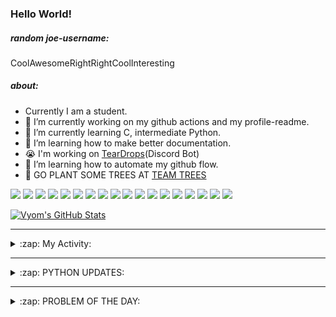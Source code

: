 ### Hello World!

##### random joe-username:
<!--DON'T REMOVE--->
<!--username:START-->
CoolAwesomeRightRightCoolInteresting
<!--username:END-->

##### about:
- Currently I am a student.
- 🔭 I’m currently working on my github actions and my profile-readme. 
- 🌱 I’m currently learning C, intermediate Python.
- 🌱 I’m learning how to make better documentation.
- 😭 I'm working on [TearDrops](https://github.com/Vyvy-vi/TearDrops)(Discord Bot)
- 🌱 I’m learning how to automate my github flow.
- 🌱 GO PLANT SOME TREES AT [TEAM TREES](https://teamtrees.org/)

![](https://img.shields.io/badge/Editor-Vim-informational?style=flat&logo=Editor&logoColor=white&color=2bbc8a)
![](https://img.shields.io/badge/Editor-VScode-informational?style=flat&logo=<LOGO_NAME>&logoColor=white&color=2bbc8a)
![](https://img.shields.io/badge/OS-MacOS-informational?style=flat&logo=<LOGO_NAME>&logoColor=white&color=2bbc8a)
![](https://img.shields.io/badge/OS-Fedora-informational?style=flat&logo=<LOGO_NAME>&logoColor=white&color=2bbc8a)
![](https://img.shields.io/badge/OS-Ubuntu-informational?style=flat&logo=<LOGO_NAME>&logoColor=white&color=2bbc8a)
![](https://img.shields.io/badge/Tools-mysql-informational?style=flat&logo=<LOGO_NAME>&logoColor=white&color=2bbc8a)
![](https://img.shields.io/badge/Tools-MongoDB-informational?style=flat&logo=<LOGO_NAME>&logoColor=white&color=2bbc8a)
![](https://img.shields.io/badge/Tools-DiscordAPI-informational?style=flat&logo=<LOGO_NAME>&logoColor=white&color=2bbc8a)
![](https://img.shields.io/badge/Tools-GoogleAPIs-informational?style=flat&logo=<LOGO_NAME>&logoColor=white&color=2bbc8a)
![](https://img.shields.io/badge/Tools-ScikitLearn-informational?style=flat&logo=<LOGO_NAME>&logoColor=white&color=2bbc8a)
![](https://img.shields.io/badge/Tools-json-informational?style=flat&logo=<LOGO_NAME>&logoColor=white&color=2bbc8a)
![](https://img.shields.io/badge/Tools-Metasploit-informational?style=flat&logo=<LOGO_NAME>&logoColor=white&color=2bbc8a)
![](https://img.shields.io/badge/Shell-zsh-informational?style=flat&logo=<LOGO_NAME>&logoColor=white&color=2bbc8a)
![](https://img.shields.io/badge/Code-Python-informational?style=flat&logo=<LOGO_NAME>&logoColor=white&color=2bbc8a)
![](https://img.shields.io/badge/Code-Ruby-informational?style=flat&logo=<LOGO_NAME>&logoColor=white&color=2bbc8a)
![](https://img.shields.io/badge/Code-Processing-informational?style=flat&logo=<LOGO_NAME>&logoColor=white&color=2bbc8a)
![](https://img.shields.io/badge/Code-Arduino-informational?style=flat&logo=<LOGO_NAME>&logoColor=white&color=2bbc8a)
![](https://img.shields.io/badge/Graphics-Blender-informational?style=flat&logo=<LOGO_NAME>&logoColor=white&color=2bbc8a)

<a href="https://github.com/Vyvy-vi/Vyvy-vi">
  <img align="center" src="https://profile-readme-git-master.vyvy-vi.vercel.app/api?username=Vyvy-vi&show_icons=true&line_height=27&count_private=true&title_color=ffffff&text_color=c9cacc&icon_color=2bbc8a&bg_color=1d1f21" alt="Vyom's GitHub Stats" />
</a>

---
<details>
  <summary>:zap: My Activity:</summary>
  
<!--START_SECTION:waka-->
![Profile Views](http://img.shields.io/badge/Profile%20Views-52-blue)

**I'm an Early 🐤** 

```text
🌞 Morning    48 commits     ████████████░░░░░░░░░░░░░   48.98% 
🌆 Daytime    12 commits     ███░░░░░░░░░░░░░░░░░░░░░░   12.24% 
🌃 Evening    24 commits     ██████░░░░░░░░░░░░░░░░░░░   24.49% 
🌙 Night      14 commits     ███░░░░░░░░░░░░░░░░░░░░░░   14.29%

```
📅 **I'm Most Productive on Monday** 

```text
Monday       24 commits     ██████░░░░░░░░░░░░░░░░░░░   24.49% 
Tuesday      13 commits     ███░░░░░░░░░░░░░░░░░░░░░░   13.27% 
Wednesday    8 commits      ██░░░░░░░░░░░░░░░░░░░░░░░   8.16% 
Thursday     10 commits     ██░░░░░░░░░░░░░░░░░░░░░░░   10.2% 
Friday       15 commits     ███░░░░░░░░░░░░░░░░░░░░░░   15.31% 
Saturday     15 commits     ███░░░░░░░░░░░░░░░░░░░░░░   15.31% 
Sunday       13 commits     ███░░░░░░░░░░░░░░░░░░░░░░   13.27%

```


📊 **This Week I Spent My Time On** 

```text
🔥 Editors: 
Vim                      15 hrs 10 mins      ██████████████████░░░░░░░   74.14% 
VS Code                  5 hrs 17 mins       ██████░░░░░░░░░░░░░░░░░░░   25.86%

🐱‍💻 Projects: 
TearDrops                8 hrs 16 mins       ██████████░░░░░░░░░░░░░░░   40.41% 
another-discord-bot      6 hrs 59 mins       ████████░░░░░░░░░░░░░░░░░   34.21% 
flask-blog               2 hrs 25 mins       ███░░░░░░░░░░░░░░░░░░░░░░   11.89% 
Maths-py                 54 mins             █░░░░░░░░░░░░░░░░░░░░░░░░   4.44% 
a-nodejs-project-example 38 mins             ░░░░░░░░░░░░░░░░░░░░░░░░░   3.13%

💻 Operating System: 
Mac                      20 hrs 27 mins      █████████████████████████   100.0%

```

**I Mostly Code in Python** 

```text
Python                   22 repos            ██████████████████░░░░░░░   73.33% 
HTML                     2 repos             █░░░░░░░░░░░░░░░░░░░░░░░░   6.67% 
Processing               1 repo              ░░░░░░░░░░░░░░░░░░░░░░░░░   3.33% 
Swift                    1 repo              ░░░░░░░░░░░░░░░░░░░░░░░░░   3.33% 
JavaScript               1 repo              ░░░░░░░░░░░░░░░░░░░░░░░░░   3.33%

```



<!--END_SECTION:waka-->
</details>

---
<details>
  <summary>:zap: PYTHON UPDATES:</summary>
  
<!-- BLOG-POST-LIST:START -->
- [My first Python application (Yahtzee)](https://www.reddit.com/r/Python/comments/k1jcem/my_first_python_application_yahtzee/)
- [Simple File-Sorting Program](https://www.reddit.com/r/Python/comments/k1iifo/simple_filesorting_program/)
- [The Hidden Features Of Python!](https://www.reddit.com/r/Python/comments/k1i6jr/the_hidden_features_of_python/)
- [I scraped Best Buy for the best Black Friday TV Deals!](https://www.reddit.com/r/Python/comments/k1i0qx/i_scraped_best_buy_for_the_best_black_friday_tv/)
- [Do Python developers recreate model classes in each module?](https://www.reddit.com/r/Python/comments/k1hp8r/do_python_developers_recreate_model_classes_in/)
<!-- BLOG-POST-LIST:END -->
</details>

---
<details>
  <summary>:zap: PROBLEM OF THE DAY:</summary>
    #TODO
<!--QOTD:START-->
<!--QOTD:END-->
</details>


